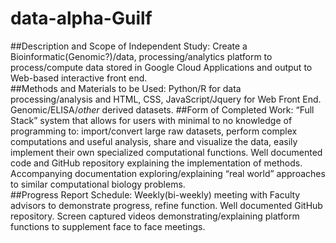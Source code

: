# data-alpha-Guilf

##Description and Scope of Independent Study:
Create a Bioinformatic(Genomic?)/data, processing/analytics platform to process/compute data stored in Google Cloud Applications and output to Web-based interactive front end.  
##Methods and Materials to be Used:
Python/R for data processing/analysis and HTML, CSS, JavaScript/Jquery for Web Front End. Genomic/ELISA/*other* derived datasets. 
##Form of Completed Work:
“Full Stack” system that allows for users with minimal to no knowledge of programming to: import/convert large raw datasets, perform complex computations and useful analysis, share and visualize the data, easily implement their own specialized computational functions. Well documented code and GitHub repository explaining the implementation of methods. Accompanying documentation exploring/explaining “real world” approaches to similar computational biology problems.     
##Progress Report Schedule:
Weekly(bi-weekly) meeting with Faculty advisors to demonstrate progress, refine function. Well documented GitHub repository. Screen captured videos demonstrating/explaining platform functions to supplement face to face meetings.
  
